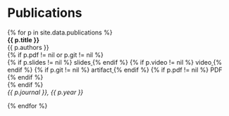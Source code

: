 <h1 class="category-title" id="publications">Publications</h1>
{% for p in site.data.publications %}

<article class="post-item">
    <div style="display: inline-block; position: relative">
        <span class="article-title"><strong>{{ p.title }}</strong></span>
    </div>    
    <div class="two-block-row-container">
        <div class="post-meta">{{ p.authors }}</div>
        {% if p.pdf != nil or p.git != nil %}
            <div class="button-container">
                {% if p.slides != nil %}
                    <a href="{{ p.slides }}" class="a-button">
                        <div class="button" style="display: inline-block">
                            slides
                        </div>
                    </a>
                {% endif %}
                {% if p.video != nil %}
                    <a href="{{ p.video }}" class="a-button">
                        <div class="button" style="display: inline-block">
                            video
                        </div>
                    </a>
                {% endif %}
                {% if p.git != nil %}
                    <a href="{{ p.git }}" class="a-button">
                        <div class="button" style="display: inline-block">
                            artifact
                        </div>
                    </a>
                {% endif %}
                {% if p.pdf != nil %}
                    <a href="{{ site.baseurl }}{{ p.pdf }}" class="a-button">
                        <div class="button" style="display: inline-block">
                            PDF
                        </div>
                    </a>
                {% endif %}
            </div>
        {% endif %}
    </div>
    <div class="post-meta"><em>{{ p.journal }}, {{ p.year }}</em></div>
    <!-- {% if forloop.last != true %}
        <hr>
    {% endif %} -->
</article>

{% endfor %}